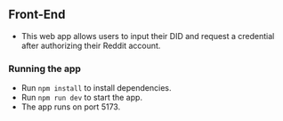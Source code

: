 ## Front-End

- This web app allows users to input their DID and request a credential after authorizing their Reddit account.

### Running the app

- Run `npm install` to install dependencies.
- Run `npm run dev` to start the app.
- The app runs on port 5173.
